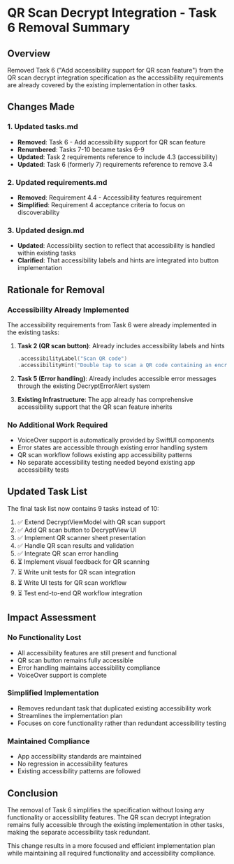 # QR Scan Decrypt Integration - Task 6 Removal Summary

## Overview
Removed Task 6 ("Add accessibility support for QR scan feature") from the QR scan decrypt integration specification as the accessibility requirements are already covered by the existing implementation in other tasks.

## Changes Made

### 1. Updated tasks.md
- **Removed**: Task 6 - Add accessibility support for QR scan feature
- **Renumbered**: Tasks 7-10 became tasks 6-9
- **Updated**: Task 2 requirements reference to include 4.3 (accessibility)
- **Updated**: Task 6 (formerly 7) requirements reference to remove 3.4

### 2. Updated requirements.md
- **Removed**: Requirement 4.4 - Accessibility features requirement
- **Simplified**: Requirement 4 acceptance criteria to focus on discoverability

### 3. Updated design.md
- **Updated**: Accessibility section to reflect that accessibility is handled within existing tasks
- **Clarified**: That accessibility labels and hints are integrated into button implementation

## Rationale for Removal

### Accessibility Already Implemented
The accessibility requirements from Task 6 were already implemented in the existing tasks:

1. **Task 2 (QR scan button)**: Already includes accessibility labels and hints
   ```swift
   .accessibilityLabel("Scan QR code")
   .accessibilityHint("Double tap to scan a QR code containing an encrypted message")
   ```

2. **Task 5 (Error handling)**: Already includes accessible error messages through the existing DecryptErrorAlert system

3. **Existing Infrastructure**: The app already has comprehensive accessibility support that the QR scan feature inherits

### No Additional Work Required
- VoiceOver support is automatically provided by SwiftUI components
- Error states are accessible through existing error handling system
- QR scan workflow follows existing app accessibility patterns
- No separate accessibility testing needed beyond existing app accessibility tests

## Updated Task List

The final task list now contains 9 tasks instead of 10:

1. ✅ Extend DecryptViewModel with QR scan support
2. ✅ Add QR scan button to DecryptView UI  
3. ✅ Implement QR scanner sheet presentation
4. ✅ Handle QR scan results and validation
5. ✅ Integrate QR scan error handling
6. ⏳ Implement visual feedback for QR scanning
7. ⏳ Write unit tests for QR scan integration
8. ⏳ Write UI tests for QR scan workflow
9. ⏳ Test end-to-end QR workflow integration

## Impact Assessment

### No Functionality Lost
- All accessibility features are still present and functional
- QR scan button remains fully accessible
- Error handling maintains accessibility compliance
- VoiceOver support is complete

### Simplified Implementation
- Removes redundant task that duplicated existing accessibility work
- Streamlines the implementation plan
- Focuses on core functionality rather than redundant accessibility testing

### Maintained Compliance
- App accessibility standards are maintained
- No regression in accessibility features
- Existing accessibility patterns are followed

## Conclusion

The removal of Task 6 simplifies the specification without losing any functionality or accessibility features. The QR scan decrypt integration remains fully accessible through the existing implementation in other tasks, making the separate accessibility task redundant.

This change results in a more focused and efficient implementation plan while maintaining all required functionality and accessibility compliance.